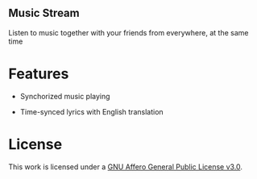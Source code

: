 Music Stream
---

Listen to music together with your friends from everywhere, at the same time

# Features

- Synchorized music playing

- Time-synced lyrics with English translation

# License 

  This work is licensed under a [GNU Affero General Public License v3.0](https://www.gnu.org/licenses/agpl-3.0.html).

